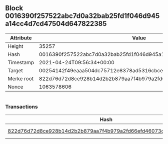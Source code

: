 ## Block 0016390f257522abc7d0a32bab25fd1f046d945a14cc4d7cd47504d647822385

Attribute | Value
--- | ---
Height | 35257
Hash | 0016390f257522abc7d0a32bab25fd1f046d945a14cc4d7cd47504d647822385
Timestamp | 2021-04-24T09:56:34+00:00
Target | 00254142f49eaaa504dc75712e8378ad5316cbcead634704b3734b6271167cc4
Merke root | 822d76d72d8ce928b14d2b2b879aa7f4b979a2fd66efd46073c8df091d218628
Nonce | 1063578606

```

```

### Transactions

Hash | Amount
--- | ---
[822d76d72d8ce928b14d2b2b879aa7f4b979a2fd66efd46073c8df091d218628](822d76d72d8ce928b14d2b2b879aa7f4b979a2fd66efd46073c8df091d218628.md) | 10.00000000 SKEPTI 
